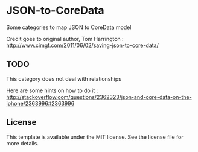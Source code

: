 JSON-to-CoreData
================

Some categories to map JSON to CoreData model

Credit goes to original author, Tom Harrington :
http://www.cimgf.com/2011/06/02/saving-json-to-core-data/

## TODO

This  category does not deal with relationships

Here are some hints on how to do it :
http://stackoverflow.com/questions/2362323/json-and-core-data-on-the-iphone/2363996#2363996
 


## License 

This template is available under the MIT license. See the license file for more details.